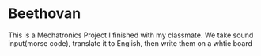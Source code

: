 # Beethovan
This is a Mechatronics Project I finished with my classmate. We take sound input(morse code), translate it to English, then write them on a whtie board
